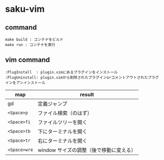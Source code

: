# saku-vim

## command

```
make build : コンテナをビルド
make run : コンテナを実行
```

## vim command

```
:PlugInstall  : plugin.vimにあるプラグインをインストール
:PlugUninstall: plugin.vimから削除されたプラグインorコメントアウトされたプラグインをアンインストール
```

| map          | result                                  |
| ------------ | --------------------------------------- |
| gd           | 定義ジャンプ                            |
| `<Space>p`   | ファイル検索（のはず）                  |
| `<Space>fi`  | ファイルツリーを開く                    |
| `<Space>tb`  | 下にターミナルを開く                    |
| `<Space>tr`  | 右にターミナルを開く                    |
| `<Space>wre` | window サイズの調整（後で移動に変える） |
